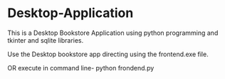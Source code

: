 # Desktop-Application

This is a Desktop Bookstore Application using python programming and tkinter and sqlite libraries.

Use the Desktop bookstore app directing using the frontend.exe file.

OR execute in command line- python frondend.py
